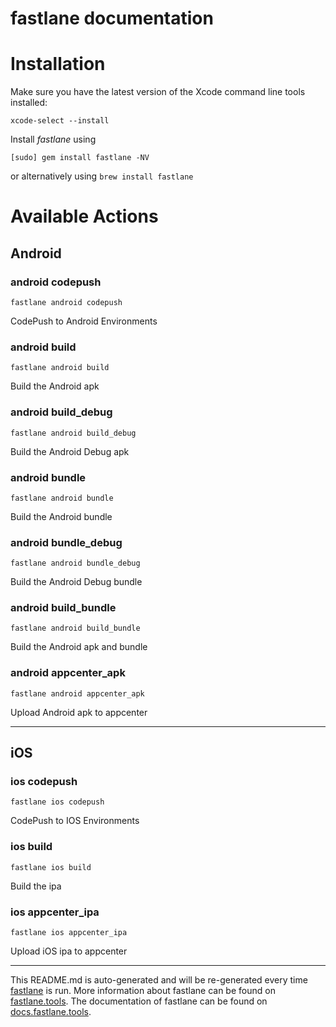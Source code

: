 fastlane documentation
================
# Installation

Make sure you have the latest version of the Xcode command line tools installed:

```
xcode-select --install
```

Install _fastlane_ using
```
[sudo] gem install fastlane -NV
```
or alternatively using `brew install fastlane`

# Available Actions
## Android
### android codepush
```
fastlane android codepush
```
CodePush to Android Environments
### android build
```
fastlane android build
```
Build the Android apk
### android build_debug
```
fastlane android build_debug
```
Build the Android Debug apk
### android bundle
```
fastlane android bundle
```
Build the Android bundle
### android bundle_debug
```
fastlane android bundle_debug
```
Build the Android Debug bundle
### android build_bundle
```
fastlane android build_bundle
```
Build the Android apk and bundle
### android appcenter_apk
```
fastlane android appcenter_apk
```
Upload Android apk to appcenter

----

## iOS
### ios codepush
```
fastlane ios codepush
```
CodePush to IOS Environments
### ios build
```
fastlane ios build
```
Build the ipa
### ios appcenter_ipa
```
fastlane ios appcenter_ipa
```
Upload iOS ipa to appcenter

----

This README.md is auto-generated and will be re-generated every time [fastlane](https://fastlane.tools) is run.
More information about fastlane can be found on [fastlane.tools](https://fastlane.tools).
The documentation of fastlane can be found on [docs.fastlane.tools](https://docs.fastlane.tools).
